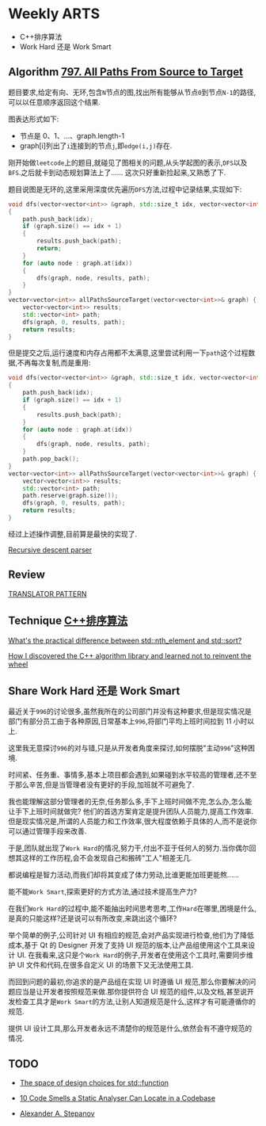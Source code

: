 # Weekly ARTS

- C++排序算法
- Work Hard 还是 Work Smart

## Algorithm [797. All Paths From Source to Target](https://leetcode.com/problems/all-paths-from-source-to-target/)

题目要求,给定有向、无环,包含`N`节点的图,找出所有能够从节点`0`到节点`N-1`的路径,可以以任意顺序返回这个结果.

图表达形式如下:

- 节点是 0、1、...、graph.length-1
- graph[i]列出了`i`连接到的节点`j`,即`edge(i,j)`存在.

刚开始做`leetcode`上的题目,就碰见了图相关的问题,从头学起图的表示,`DFS`以及`BFS`.之后就卡到动态规划算法上了...... 这次只好重新捡起来,又熟悉了下.

题目说图是无环的,这里采用深度优先遍历`DFS`方法,过程中记录结果,实现如下:

```C++
void dfs(vector<vector<int>> &graph, std::size_t idx, vector<vector<int>> &results, vector<int> path)
{
    path.push_back(idx);
    if (graph.size() == idx + 1)
    {
        results.push_back(path);
        return;
    }
    for (auto node : graph.at(idx))
    {
        dfs(graph, node, results, path);
    }
}
vector<vector<int>> allPathsSourceTarget(vector<vector<int>>& graph) {
    vector<vector<int>> results;
    std::vector<int> path;
    dfs(graph, 0, results, path);
    return results;
}
```

但是提交之后,运行速度和内存占用都不太满意,这里尝试利用一下`path`这个过程数据,不再每次复制,而是重用:

```C++
void dfs(vector<vector<int>> &graph, std::size_t idx, vector<vector<int>> &results, vector<int>& path)
{
    path.push_back(idx);
    if (graph.size() == idx + 1)
    {
        results.push_back(path);
    }
    for (auto node : graph.at(idx))
    {
        dfs(graph, node, results, path);
    }
    path.pop_back();
}
vector<vector<int>> allPathsSourceTarget(vector<vector<int>>& graph) {
    vector<vector<int>> results;
    std::vector<int> path;
    path.reserve(graph.size());
    dfs(graph, 0, results, path);
    return results;
}
```

经过上述操作调整,目前算是最快的实现了.

[Recursive descent parser](https://en.wikipedia.org/wiki/Recursive_descent_parser)

## Review

[TRANSLATOR PATTERN](http://www.iro.umontreal.ca/~keller/Layla/translator.pdf)

## Technique [C++排序算法](cpp_sort.md)

[What's the practical difference between std::nth_element and std::sort?](https://stackoverflow.com/questions/10352442/whats-the-practical-difference-between-stdnth-element-and-stdsort)

[How I discovered the C++ algorithm library and learned not to reinvent the wheel](https://medium.freecodecamp.org/how-i-discovered-the-c-algorithm-library-and-learned-not-to-reinvent-the-wheel-2398a34e23e3)

## Share Work Hard 还是 Work Smart

最近关于`996`的讨论很多,虽然我所在的公司部门并没有这种要求,但是现实情况是部门有部分员工由于各种原因,日常基本上`996`,将部门平均上班时间拉到 11 小时以上.

这里我无意探讨`996`的对与错,只是从开发者角度来探讨,如何摆脱"主动`996`"这种困境.

时间紧、任务重、事情多,基本上项目都会遇到,如果碰到水平较高的管理者,还不至于那么辛苦,但是当管理者没有更好的手段,加班就不可避免了.

我也能理解这部分管理者的无奈,任务那么多,手下上班时间做不完,怎么办,怎么能让手下上班时间就做完? 他们的首选方案肯定是提升团队人员能力,提高工作效率.但是现实情况是,所谓的人员能力和工作效率,很大程度依赖于具体的人,而不是说你可以通过管理手段来改善.

于是,团队就出现了`Work Hard`的情况,努力干,付出不亚于任何人的努力.当你偶尔回想其这样的工作历程,会不会发现自己和搬砖"工人"相差无几.

都说编程是智力活动,而我们却将其变成了体力劳动,比谁更能加班更能熬......

能不能`Work Smart`,探索更好的方式方法,通过技术提高生产力?

在我们`Work Hard`的过程中,能不能抽出时间思考思考,工作`Hard`在哪里,困境是什么,是真的只能这样?还是说可以有所改变,来跳出这个循环?

举个简单的例子,公司针对 UI 有相应的规范,会对产品实现进行检查,他们为了降低成本,基于 Qt 的 Designer 开发了支持 UI 规范的版本,让产品组使用这个工具来设计 UI. 在我看来,这只是个`Work Hard`的例子,开发者在使用这个工具时,需要同步维护 UI 文件和代码,在很多自定义 UI 的场景下又无法使用工具.

而回到问题的最初,你追求的是产品组在实现 UI 时遵循 UI 规范,那么你要解决的问题应当是让开发者按照规范来做.那你提供符合 UI 规范的组件,以及文档,甚至说开发检查工具才是`Work Smart`的方法,让别人知道规范是什么,这样才有可能遵循你的规范.

提供 UI 设计工具,那么开发者永远不清楚你的规范是什么,依然会有不遵守规范的情况.

## TODO

- [The space of design choices for std::function](https://quuxplusone.github.io/blog/2019/03/27/design-space-for-std-function/)
- [10 Code Smells a Static Analyser Can Locate in a Codebase](https://www.fluentcpp.com/2019/03/26/10-code-smells-a-static-analyser-can-locate-in-a-codebase/)

- [Alexander A. Stepanov](http://stepanovpapers.com)

